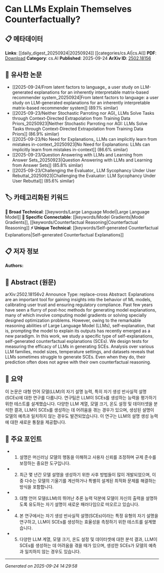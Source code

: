 <!-- KEYWORD_LINKING_METADATA:
{
  "processed_timestamp": "2025-09-24T14:29:58.437401",
  "vocabulary_version": "1.0",
  "selected_keywords": [
    "Large Language Model",
    "Self-generated Counterfactual Explanations",
    "Model Gradients",
    "Counterfactual Reasoning"
  ],
  "rejected_keywords": [],
  "similarity_scores": {
    "Large Language Model": 0.9,
    "Self-generated Counterfactual Explanations": 0.8,
    "Model Gradients": 0.75,
    "Counterfactual Reasoning": 0.82
  },
  "extraction_method": "AI_prompt_based",
  "budget_applied": true,
  "candidates_json": {
    "candidates": [
      {
        "surface": "Large Language Model",
        "canonical": "Large Language Model",
        "aliases": [
          "LLM",
          "Large Language Models"
        ],
        "category": "broad_technical",
        "rationale": "Central to the study, LLMs are crucial for understanding the context of self-explanations and counterfactual reasoning.",
        "novelty_score": 0.45,
        "connectivity_score": 0.88,
        "specificity_score": 0.7,
        "link_intent_score": 0.9
      },
      {
        "surface": "self-generated counterfactual explanations",
        "canonical": "Self-generated Counterfactual Explanations",
        "aliases": [
          "SCEs"
        ],
        "category": "unique_technical",
        "rationale": "A novel concept introduced in the paper, crucial for understanding the specific type of explanations being studied.",
        "novelty_score": 0.75,
        "connectivity_score": 0.65,
        "specificity_score": 0.85,
        "link_intent_score": 0.8
      },
      {
        "surface": "model gradients",
        "canonical": "Model Gradients",
        "aliases": [],
        "category": "specific_connectable",
        "rationale": "Key to many post-hoc explanation methods, linking to technical discussions on model behavior analysis.",
        "novelty_score": 0.5,
        "connectivity_score": 0.7,
        "specificity_score": 0.6,
        "link_intent_score": 0.75
      },
      {
        "surface": "counterfactual reasoning",
        "canonical": "Counterfactual Reasoning",
        "aliases": [],
        "category": "specific_connectable",
        "rationale": "Essential for understanding the discrepancies between model predictions and explanations.",
        "novelty_score": 0.55,
        "connectivity_score": 0.78,
        "specificity_score": 0.72,
        "link_intent_score": 0.82
      }
    ],
    "ban_list_suggestions": [
      "explanations",
      "model explanations",
      "outputs"
    ]
  },
  "decisions": [
    {
      "candidate_surface": "Large Language Model",
      "resolved_canonical": "Large Language Model",
      "decision": "linked",
      "scores": {
        "novelty": 0.45,
        "connectivity": 0.88,
        "specificity": 0.7,
        "link_intent": 0.9
      }
    },
    {
      "candidate_surface": "self-generated counterfactual explanations",
      "resolved_canonical": "Self-generated Counterfactual Explanations",
      "decision": "linked",
      "scores": {
        "novelty": 0.75,
        "connectivity": 0.65,
        "specificity": 0.85,
        "link_intent": 0.8
      }
    },
    {
      "candidate_surface": "model gradients",
      "resolved_canonical": "Model Gradients",
      "decision": "linked",
      "scores": {
        "novelty": 0.5,
        "connectivity": 0.7,
        "specificity": 0.6,
        "link_intent": 0.75
      }
    },
    {
      "candidate_surface": "counterfactual reasoning",
      "resolved_canonical": "Counterfactual Reasoning",
      "decision": "linked",
      "scores": {
        "novelty": 0.55,
        "connectivity": 0.78,
        "specificity": 0.72,
        "link_intent": 0.82
      }
    }
  ]
}
-->

# Can LLMs Explain Themselves Counterfactually?

## 📋 메타데이터

**Links**: [[daily_digest_20250924|20250924]] [[categories/cs.AI|cs.AI]]
**PDF**: [Download](https://arxiv.org/pdf/2502.18156.pdf)
**Category**: cs.AI
**Published**: 2025-09-24
**ArXiv ID**: [2502.18156](https://arxiv.org/abs/2502.18156)

## 🔗 유사한 논문
- [[2025-09-24/From latent factors to language_ a user study on LLM-generated explanations for an inherently interpretable matrix-based recommender system_20250924|From latent factors to language: a user study on LLM-generated explanations for an inherently interpretable matrix-based recommender system]] (89.1% similar)
- [[2025-09-23/Neither Stochastic Parroting nor AGI_ LLMs Solve Tasks through Context-Directed Extrapolation from Training Data Priors_20250923|Neither Stochastic Parroting nor AGI: LLMs Solve Tasks through Context-Directed Extrapolation from Training Data Priors]] (86.9% similar)
- [[2025-09-23/No Need for Explanations_ LLMs can implicitly learn from mistakes in-context_20250923|No Need for Explanations: LLMs can implicitly learn from mistakes in-context]] (86.6% similar)
- [[2025-09-23/Question Answering with LLMs and Learning from Answer Sets_20250923|Question Answering with LLMs and Learning from Answer Sets]] (85.8% similar)
- [[2025-09-23/Challenging the Evaluator_ LLM Sycophancy Under User Rebuttal_20250923|Challenging the Evaluator: LLM Sycophancy Under User Rebuttal]] (85.6% similar)

## 🏷️ 카테고리화된 키워드
**🧠 Broad Technical**: [[keywords/Large Language Model|Large Language Model]]
**🔗 Specific Connectable**: [[keywords/Model Gradients|Model Gradients]], [[keywords/Counterfactual Reasoning|Counterfactual Reasoning]]
**⚡ Unique Technical**: [[keywords/Self-generated Counterfactual Explanations|Self-generated Counterfactual Explanations]]

## 📋 저자 정보

**Authors:** 

## 📄 Abstract (원문)

arXiv:2502.18156v2 Announce Type: replace-cross 
Abstract: Explanations are an important tool for gaining insights into the behavior of ML models, calibrating user trust and ensuring regulatory compliance. Past few years have seen a flurry of post-hoc methods for generating model explanations, many of which involve computing model gradients or solving specially designed optimization problems. However, owing to the remarkable reasoning abilities of Large Language Model (LLMs), self-explanation, that is, prompting the model to explain its outputs has recently emerged as a new paradigm. In this work, we study a specific type of self-explanations, self-generated counterfactual explanations (SCEs). We design tests for measuring the efficacy of LLMs in generating SCEs. Analysis over various LLM families, model sizes, temperature settings, and datasets reveals that LLMs sometimes struggle to generate SCEs. Even when they do, their prediction often does not agree with their own counterfactual reasoning.

## 📝 요약

이 논문은 대형 언어 모델(LLM)의 자기 설명 능력, 특히 자기 생성 반사실적 설명(SCEs)에 대한 연구를 다룹니다. 연구팀은 LLM이 SCEs를 생성하는 능력을 평가하기 위한 테스트를 설계했습니다. 다양한 LLM 계열, 모델 크기, 온도 설정 및 데이터셋을 분석한 결과, LLM이 SCEs를 생성하는 데 어려움을 겪는 경우가 있으며, 생성된 설명이 모델의 예측과 일치하지 않는 경우도 발견되었습니다. 이 연구는 LLM의 설명 생성 능력에 대한 새로운 통찰을 제공합니다.

## 🎯 주요 포인트

- 1. 설명은 머신러닝 모델의 행동을 이해하고 사용자 신뢰를 조정하며 규제 준수를 보장하는 중요한 도구입니다.
- 2. 최근 몇 년간 모델 설명을 생성하기 위한 사후 방법들이 많이 개발되었으며, 이 중 다수는 모델의 기울기를 계산하거나 특별히 설계된 최적화 문제를 해결하는 방식을 포함합니다.
- 3. 대형 언어 모델(LLM)의 뛰어난 추론 능력 덕분에 모델이 자신의 출력을 설명하도록 유도하는 자기 설명이 새로운 패러다임으로 떠오르고 있습니다.
- 4. 본 연구에서는 자기 생성 반사실적 설명(SCEs)이라는 특정 유형의 자기 설명을 연구하고, LLM이 SCEs를 생성하는 효율성을 측정하기 위한 테스트를 설계했습니다.
- 5. 다양한 LLM 계열, 모델 크기, 온도 설정 및 데이터셋에 대한 분석 결과, LLM이 SCEs를 생성하는 데 어려움을 겪을 때가 있으며, 생성한 SCEs가 모델의 예측과 일치하지 않는 경우도 있습니다.


---

*Generated on 2025-09-24 14:29:58*